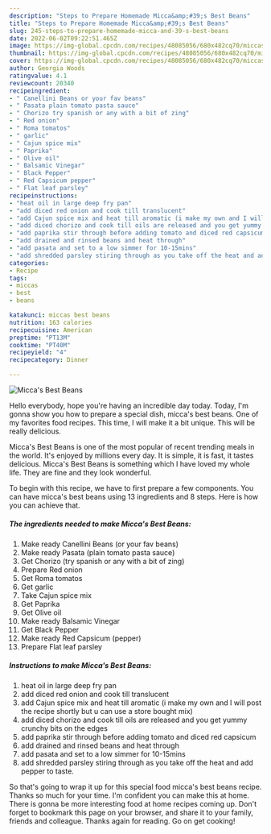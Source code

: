 ```yaml
---
description: "Steps to Prepare Homemade Micca&amp;#39;s Best Beans"
title: "Steps to Prepare Homemade Micca&amp;#39;s Best Beans"
slug: 245-steps-to-prepare-homemade-micca-and-39-s-best-beans
date: 2022-06-02T09:22:51.465Z
image: https://img-global.cpcdn.com/recipes/48085056/680x482cq70/miccas-best-beans-recipe-main-photo.jpg
thumbnail: https://img-global.cpcdn.com/recipes/48085056/680x482cq70/miccas-best-beans-recipe-main-photo.jpg
cover: https://img-global.cpcdn.com/recipes/48085056/680x482cq70/miccas-best-beans-recipe-main-photo.jpg
author: Georgia Woods
ratingvalue: 4.1
reviewcount: 20340
recipeingredient:
- " Canellini Beans or your fav beans"
- " Pasata plain tomato pasta sauce"
- " Chorizo try spanish or any with a bit of zing"
- " Red onion"
- " Roma tomatos"
- " garlic"
- " Cajun spice mix"
- " Paprika"
- " Olive oil"
- " Balsamic Vinegar"
- " Black Pepper"
- " Red Capsicum pepper"
- " Flat leaf parsley"
recipeinstructions:
- "heat oil in large deep fry pan"
- "add diced red onion and cook till translucent"
- "add Cajun spice mix and heat till aromatic (i make my own and I will post the recipe shortly but u can use a store bought mix)"
- "add diced chorizo and cook till oils are released and you get yummy crunchy bits on the edges"
- "add paprika stir through before adding tomato and diced red capsicum"
- "add drained and rinsed beans and heat through"
- "add pasata and set to a low simmer for 10-15mins"
- "add shredded parsley stiring through as you take off the heat and add pepper to taste."
categories:
- Recipe
tags:
- miccas
- best
- beans

katakunci: miccas best beans 
nutrition: 163 calories
recipecuisine: American
preptime: "PT13M"
cooktime: "PT40M"
recipeyield: "4"
recipecategory: Dinner

---
```



![Micca&#39;s Best Beans](https://img-global.cpcdn.com/recipes/48085056/680x482cq70/miccas-best-beans-recipe-main-photo.jpg)

Hello everybody, hope you're having an incredible day today. Today, I'm gonna show you how to prepare a special dish, micca&#39;s best beans. One of my favorites food recipes. This time, I will make it a bit unique. This will be really delicious.



Micca&#39;s Best Beans is one of the most popular of recent trending meals in the world. It's enjoyed by millions every day. It is simple, it is fast, it tastes delicious. Micca&#39;s Best Beans is something which I have loved my whole life. They are fine and they look wonderful.


To begin with this recipe, we have to first prepare a few components. You can have micca&#39;s best beans using 13 ingredients and 8 steps. Here is how you can achieve that.

<!--inarticleads1-->

##### The ingredients needed to make Micca&#39;s Best Beans:

1. Make ready  Canellini Beans (or your fav beans)
1. Make ready  Pasata (plain tomato pasta sauce)
1. Get  Chorizo (try spanish or any with a bit of zing)
1. Prepare  Red onion
1. Get  Roma tomatos
1. Get  garlic
1. Take  Cajun spice mix
1. Get  Paprika
1. Get  Olive oil
1. Make ready  Balsamic Vinegar
1. Get  Black Pepper
1. Make ready  Red Capsicum (pepper)
1. Prepare  Flat leaf parsley




<!--inarticleads2-->

##### Instructions to make Micca&#39;s Best Beans:

1. heat oil in large deep fry pan
1. add diced red onion and cook till translucent
1. add Cajun spice mix and heat till aromatic (i make my own and I will post the recipe shortly but u can use a store bought mix)
1. add diced chorizo and cook till oils are released and you get yummy crunchy bits on the edges
1. add paprika stir through before adding tomato and diced red capsicum
1. add drained and rinsed beans and heat through
1. add pasata and set to a low simmer for 10-15mins
1. add shredded parsley stiring through as you take off the heat and add pepper to taste.




So that's going to wrap it up for this special food micca&#39;s best beans recipe. Thanks so much for your time. I'm confident you can make this at home. There is gonna be more interesting food at home recipes coming up. Don't forget to bookmark this page on your browser, and share it to your family, friends and colleague. Thanks again for reading. Go on get cooking!
